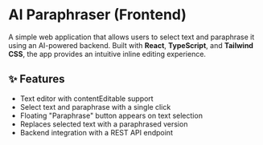 # AI Paraphraser (Frontend)

A simple web application that allows users to select text and paraphrase it using an AI-powered backend. Built with **React**, **TypeScript**, and **Tailwind CSS**, the app provides an intuitive inline editing experience.

## ✨ Features

- Text editor with contentEditable support
- Select text and paraphrase with a single click
- Floating "Paraphrase" button appears on text selection
- Replaces selected text with a paraphrased version
- Backend integration with a REST API endpoint